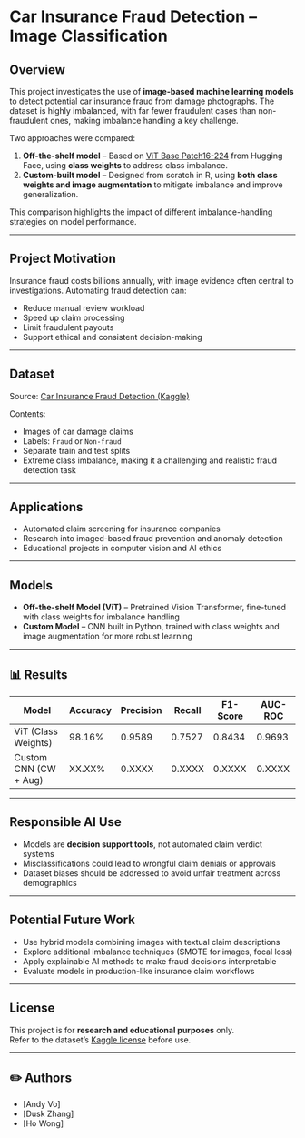 # Car Insurance Fraud Detection – Image Classification

## Overview
This project investigates the use of **image-based machine learning models** to detect potential car insurance fraud from damage photographs. The dataset is highly imbalanced, with far fewer fraudulent cases than non-fraudulent ones, making imbalance handling a key challenge.

Two approaches were compared:
1. **Off-the-shelf model** – Based on [ViT Base Patch16-224](https://huggingface.co/google/vit-base-patch16-224) from Hugging Face, using **class weights** to address class imbalance.
2. **Custom-built model** – Designed from scratch in R, using **both class weights and image augmentation** to mitigate imbalance and improve generalization.

This comparison highlights the impact of different imbalance-handling strategies on model performance.

---

## Project Motivation
Insurance fraud costs billions annually, with image evidence often central to investigations. Automating fraud detection can:
- Reduce manual review workload
- Speed up claim processing
- Limit fraudulent payouts
- Support ethical and consistent decision-making

---

## Dataset
Source: [Car Insurance Fraud Detection (Kaggle)](https://www.kaggle.com/datasets/pacificrm/car-insurance-fraud-detection)  

Contents:
- Images of car damage claims
- Labels: `Fraud` or `Non-fraud`
- Separate train and test splits
- Extreme class imbalance, making it a challenging and realistic fraud detection task

---

## Applications
- Automated claim screening for insurance companies
- Research into imaged-based fraud prevention and anomaly detection
- Educational projects in computer vision and AI ethics

---

## Models
- **Off-the-shelf Model (ViT)** – Pretrained Vision Transformer, fine-tuned with class weights for imbalance handling
- **Custom Model** – CNN built in Python, trained with class weights and image augmentation for more robust learning

---

## 📊 Results
| Model                  | Accuracy | Precision | Recall | F1-Score | AUC-ROC |
|------------------------|----------|-----------|--------|----------|---------|
| ViT (Class Weights)    | 98.16%   | 0.9589    | 0.7527 | 0.8434   | 0.9693  |
| Custom CNN (CW + Aug)  | XX.XX%   | 0.XXXX    | 0.XXXX | 0.XXXX   | 0.XXXX  |

---

## Responsible AI Use
- Models are **decision support tools**, not automated claim verdict systems
- Misclassifications could lead to wrongful claim denials or approvals
- Dataset biases should be addressed to avoid unfair treatment across demographics

---

## Potential Future Work
- Use hybrid models combining images with textual claim descriptions
- Explore additional imbalance techniques (SMOTE for images, focal loss)
- Apply explainable AI methods to make fraud decisions interpretable
- Evaluate models in production-like insurance claim workflows

---

## License
This project is for **research and educational purposes** only.  
Refer to the dataset’s [Kaggle license](https://www.kaggle.com/datasets/pacificrm/car-insurance-fraud-detection) before use.

---

## ✏️ Authors
- [Andy Vo]
- [Dusk Zhang]
- [Ho Wong]
